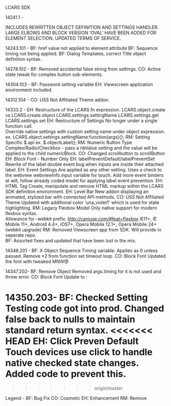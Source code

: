LCARS SDK 

14241.1 - 

INCLUDES REWRITTEN OBJECT DEFINITION AND SETTINGS HANDLER. 
LARGE ELBOWS AND BLOCK VERSION ‘OVAL’ HAVE BEEN ADDED FOR 
ELEMENT SELECTION. UPDATED TERMS OF SERVICE.

14243.101 -
BF:  href value not applied to element attribute
BF:  Sequence timing not being applied.
BF:  Dialog Templates, correct Title object definition syntax.

14278.102 - 
BF:  Removed accidental false string from settings.
CO:  Active state tweak for complex button sub-elements.

14304.103 - 
BF:  Password setting variable
EH:  Viewscreen application environment included.

14312.104 - 
CO:  USS Not Affiliated Theme addon.

14333.2 - 
EH: Restructure of the LCARS.fn expression.
    LCARS.object.create vs LCARS.create.object
    LCARS.settings.settingName
    LCARS.settings.get
    LCARS.settings.set
EH: Restructure of Settings
    No longer under a single function call.  
    Override native settings with custom setting
    name under object expression.
    ex. LCARS.object.settings.settingName:function(args){};
RM: Setting Specific $.api
    ex. $.objectLabel();
RM: Numeric Button Type
    Complex/Radio/Checkbox - pass a nbValue setting and
    the value will be applied to the child numericBlock.
CO: Changed scrollbutton to scrollButton
EH: Block Font - Number Only
EH: labelPreventDefault/labelPreventSet
    Rewrite of the label double event bug when inputs
    are inside their attached label.
EH: Event Settings
    Are applied as any other setting.  Uses a check to 
    the webview webviewInfo.input variable for touch.
    Add more event binders at will, follow already coded
    model for applying label event prevention.
EH: HTML Tag
    Create, manipulate and remove HTML markup within the
    LCARS SDK definition environment.
EH: Level Bar
    New addon displaying an animated, stylized bar
    with connected API methods.
CO: USS Not Affiliated Theme
    Updated with additional color 'una_violet1' which is 
    used for state highlighting.
RM: Legacy Flexbox Model
    Only native support for modern flexbox syntax.  
    Allowance for -webkit prefix.
    http://caniuse.com/#feat=flexbox
    IE11+, IE Mobile 11+, Android 4.4+, iOS7+, 
    Opera Mobile 12.1+, Opera Mobile 24+ (webkit upgrade)
RM: Removed Viewscreen app from SDK.  Will provide in seperate repo.    
BF: Assorted fixes and updated that have been lost in the mix.    

14346.201 - 
BF: X Object Sequence Timing variable.
    Applies as 0 unless passed.  Remove *2 from 
    function set timeout loop.
CO: Block Font
    Updated the font with tweaked MNW@

14347.202-
BF: Remove Object
    Removed args.timing for it is not used and threw error.
CO: Block Font
    Update to :

14350.203-
BF: Checked Setting
    Testing code got into prod.
    Changed false back to nulls
    to maintain standard return
    syntax.
<<<<<<< HEAD
EH: Click Preven Default
    Touch devices use click to handle
    native checked state changes. Added
    code to prevent this.
=======

>>>>>>> origin/master


Legend - 
BF:  Bug Fix
CO:  Cosmetic
EH:  Enhancement
RM:  Remove
